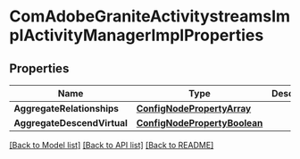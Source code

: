 # ComAdobeGraniteActivitystreamsImplActivityManagerImplProperties

## Properties
Name | Type | Description | Notes
------------ | ------------- | ------------- | -------------
**AggregateRelationships** | [**ConfigNodePropertyArray**](configNodePropertyArray.md) |  | [optional] 
**AggregateDescendVirtual** | [**ConfigNodePropertyBoolean**](configNodePropertyBoolean.md) |  | [optional] 

[[Back to Model list]](../README.md#documentation-for-models) [[Back to API list]](../README.md#documentation-for-api-endpoints) [[Back to README]](../README.md)


